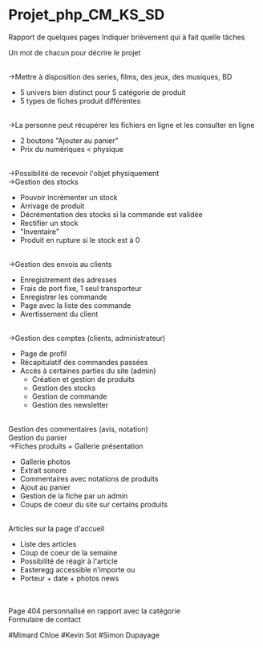 # Projet_php_CM_KS_SD

Rapport de quelques pages
Indiquer brièvement qui à fait quelle tâches

Un mot de chacun pour décrire le projet

<br>->Mettre à disposition des series, films, des jeux, des musiques, BD
* 5 univers bien distinct pour 5 catégorie de produit
* 5 types de fiches produit différentes

<br>->La personne peut récupérer les fichiers en ligne et les consulter en ligne
* 2 boutons "Ajouter au panier"
* Prix du numériques <  physique

<br>->Possibilité de recevoir l'objet physiquement
<br>->Gestion des stocks
* Pouvoir incrémenter un stock
* Arrivage de produit
* Décrémentation des stocks si la commande est validée
* Rectifier un stock
* "Inventaire"
* Produit en rupture si le stock est à 0

<br>->Gestion des envois au clients
* Enregistrement des adresses
* Frais de port fixe, 1 seul transporteur
* Enregistrer les commande
* Page avec la liste des commande
* Avertissement du client

<br>->Gestion des comptes (clients, administrateur)
* Page de profil
* Récapitulatif des commandes passées
* Accès à certaines parties du site (admin)
  * Création et gestion de produits
  * Gestion des stocks
  * Gestion de commande
  * Gestion des newsletter

<br>Gestion des commentaires (avis, notation)
<br>Gestion du panier
<br>->Fiches produits + Gallerie présentation
* Gallerie photos
* Extrait sonore
* Commentaires avec notations de produits
* Ajout au panier
* Gestion de la fiche par un admin
* Coups de coeur du site sur certains produits

<br>Articles sur la page d'accueil
* Liste des articles
* Coup de coeur de la semaine
* Possibilité de réagir à l'article
* Easteregg accessible n'importe ou
* Porteur + date + photos news
<br>
<br>Page 404 personnalisé en rapport avec la catégorie
<br>Formulaire de contact

#Mimard Chloe
#Kevin Sot
#Simon Dupayage
